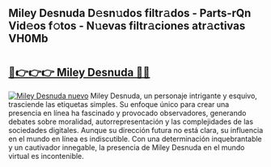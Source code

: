 ## Miley Desnuda D𝚎sn𝚞dos filtr𝚊dos - Parts-rQn Vid𝚎os f𝚘tos - N𝚞evas filtr𝚊ciones atr𝚊ctivas VH0Mb

# <h2><a href="http://mb94c4.tromn.icu/?c=Miley+Desnuda">🔗👉👉👉 Miley Desnuda 🔗🔗</a></h2>

[![Miley Desnuda nuevo](https://i.imgur.com/pEAQMta.gif)](http://mb94c4.tromn.icu/?c=Miley+Desnuda)
Miley Desnuda, un personaje intrigante y esquivo, trasciende las etiquetas simples. Su enfoque único para crear una presencia en línea ha fascinado y provocado observadores, generando debates sobre moralidad, autorrepresentación y las complejidades de las sociedades digitales. Aunque su dirección futura no está clara, su influencia en el mundo en línea es indiscutible. Con una determinación inquebrantable y un cautivador innegable, la presencia de Miley Desnuda en el mundo virtual es incontenible.
